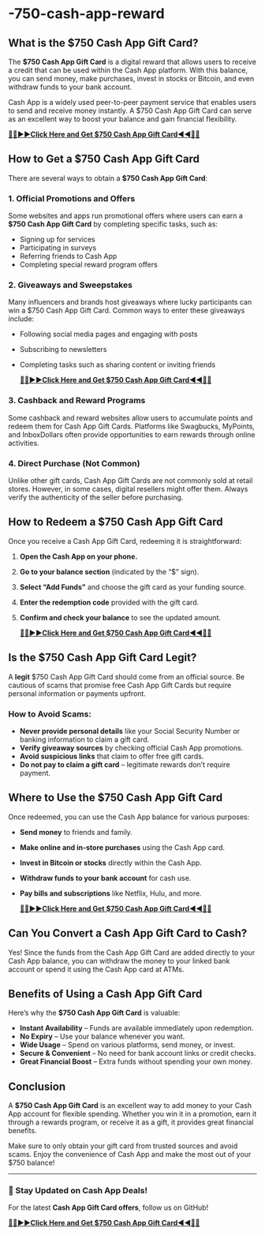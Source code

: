 # -750-cash-app-reward
## What is the $750 Cash App Gift Card?
The **$750 Cash App Gift Card** is a digital reward that allows users to receive a credit that can be used within the Cash App platform. With this balance, you can send money, make purchases, invest in stocks or Bitcoin, and even withdraw funds to your bank account. 

Cash App is a widely used peer-to-peer payment service that enables users to send and receive money instantly. A $750 Cash App Gift Card can serve as an excellent way to boost your balance and gain financial flexibility.

**[🛑🛑▶️▶️Click Here and Get $750 Cash App Gift Card◀️◀️🛑🛑](https://trust.tg24shop.com/750-cash-app-gift-card/)**

## How to Get a $750 Cash App Gift Card
There are several ways to obtain a **$750 Cash App Gift Card**:

### 1. **Official Promotions and Offers**
Some websites and apps run promotional offers where users can earn a **$750 Cash App Gift Card** by completing specific tasks, such as:
- Signing up for services
- Participating in surveys
- Referring friends to Cash App
- Completing special reward program offers

### 2. **Giveaways and Sweepstakes**
Many influencers and brands host giveaways where lucky participants can win a $750 Cash App Gift Card. Common ways to enter these giveaways include:
- Following social media pages and engaging with posts
- Subscribing to newsletters
- Completing tasks such as sharing content or inviting friends

  **[🛑🛑▶️▶️Click Here and Get $750 Cash App Gift Card◀️◀️🛑🛑](https://trust.tg24shop.com/750-cash-app-gift-card/)**

### 3. **Cashback and Reward Programs**
Some cashback and reward websites allow users to accumulate points and redeem them for Cash App Gift Cards. Platforms like Swagbucks, MyPoints, and InboxDollars often provide opportunities to earn rewards through online activities.

### 4. **Direct Purchase (Not Common)**
Unlike other gift cards, Cash App Gift Cards are not commonly sold at retail stores. However, in some cases, digital resellers might offer them. Always verify the authenticity of the seller before purchasing.

## How to Redeem a $750 Cash App Gift Card
Once you receive a Cash App Gift Card, redeeming it is straightforward:

1. **Open the Cash App on your phone.**
2. **Go to your balance section** (indicated by the “$” sign).
3. **Select “Add Funds”** and choose the gift card as your funding source.
4. **Enter the redemption code** provided with the gift card.
5. **Confirm and check your balance** to see the updated amount.

   **[🛑🛑▶️▶️Click Here and Get $750 Cash App Gift Card◀️◀️🛑🛑](https://trust.tg24shop.com/750-cash-app-gift-card/)**

## Is the $750 Cash App Gift Card Legit?
A **legit** $750 Cash App Gift Card should come from an official source. Be cautious of scams that promise free Cash App Gift Cards but require personal information or payments upfront. 

### How to Avoid Scams:
- **Never provide personal details** like your Social Security Number or banking information to claim a gift card.
- **Verify giveaway sources** by checking official Cash App promotions.
- **Avoid suspicious links** that claim to offer free gift cards.
- **Do not pay to claim a gift card** – legitimate rewards don’t require payment.

## Where to Use the $750 Cash App Gift Card
Once redeemed, you can use the Cash App balance for various purposes:

- **Send money** to friends and family.
- **Make online and in-store purchases** using the Cash App card.
- **Invest in Bitcoin or stocks** directly within the Cash App.
- **Withdraw funds to your bank account** for cash use.
- **Pay bills and subscriptions** like Netflix, Hulu, and more.

  **[🛑🛑▶️▶️Click Here and Get $750 Cash App Gift Card◀️◀️🛑🛑](https://trust.tg24shop.com/750-cash-app-gift-card/)**

## Can You Convert a Cash App Gift Card to Cash?
Yes! Since the funds from the Cash App Gift Card are added directly to your Cash App balance, you can withdraw the money to your linked bank account or spend it using the Cash App card at ATMs.

## Benefits of Using a Cash App Gift Card
Here’s why the **$750 Cash App Gift Card** is valuable:
- **Instant Availability** – Funds are available immediately upon redemption.
- **No Expiry** – Use your balance whenever you want.
- **Wide Usage** – Spend on various platforms, send money, or invest.
- **Secure & Convenient** – No need for bank account links or credit checks.
- **Great Financial Boost** – Extra funds without spending your own money.

## Conclusion
A **$750 Cash App Gift Card** is an excellent way to add money to your Cash App account for flexible spending. Whether you win it in a promotion, earn it through a rewards program, or receive it as a gift, it provides great financial benefits. 

Make sure to only obtain your gift card from trusted sources and avoid scams. Enjoy the convenience of Cash App and make the most out of your $750 balance!

---

### 🚀 Stay Updated on Cash App Deals!
For the latest **Cash App Gift Card offers**, follow us on GitHub!


**[🛑🛑▶️▶️Click Here and Get $750 Cash App Gift Card◀️◀️🛑🛑](https://trust.tg24shop.com/750-cash-app-gift-card/)**

